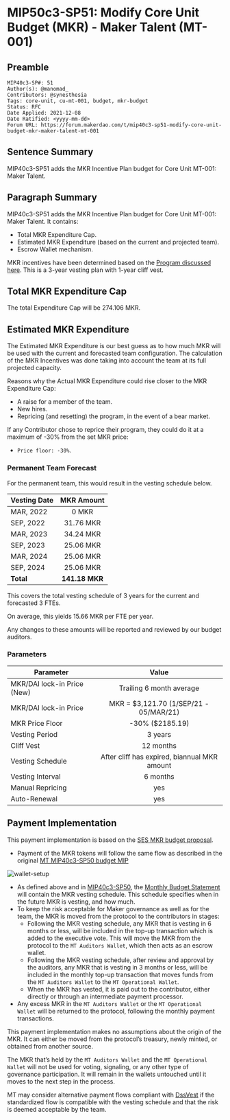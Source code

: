 # MIP50c3-SP51: Modify Core Unit Budget (MKR) - Maker Talent (MT-001)

## Preamble

```
MIP40c3-SP#: 51
Author(s): @manomad_
Contributors: @synesthesia
Tags: core-unit, cu-mt-001, budget, mkr-budget
Status: RFC
Date Applied: 2021-12-08
Date Ratified: <yyyy-mm-dd>
Forum URL: https://forum.makerdao.com/t/mip40c3-sp51-modify-core-unit-budget-mkr-maker-talent-mt-001
```

## Sentence Summary

MIP40c3-SP51 adds the MKR Incentive Plan budget for Core Unit MT-001: Maker Talent.

## Paragraph Summary

MIP40c3-SP51 adds the MKR Incentive Plan budget for Core Unit MT-001: Maker Talent. It contains:
- Total MKR Expenditure Cap.
- Estimated MKR Expenditure (based on the current and projected team).
- Escrow Wallet mechanism.

MKR incentives have been determined based on the [Program discussed here](https://forum.makerdao.com/t/pre-mip-discussion-an-alternative-mkr-compensation-plan/8000). This is a 3-year vesting plan with 1-year cliff vest.

## Total MKR Expenditure Cap

The total Expenditure Cap will be 274.106 MKR.

## Estimated MKR Expenditure

The Estimated MKR Expenditure is our best guess as to how much MKR will be used with the current and forecasted team configuration. The calculation of the MKR Incentives was done taking into account the team at its full projected capacity.

Reasons why the Actual MKR Expenditure could rise closer to the MKR Expenditure Cap:

- A raise for a member of the team.
- New hires.
- Repricing (and resetting) the program, in the event of a bear market.

If any Contributor chose to reprice their program, they could do it at a maximum of -30% from the set MKR price:

- `Price floor: -30%`.

### Permanent Team Forecast

For the permanent team, this would result in the vesting schedule below.

| Vesting Date  |  MKR Amount  |
|---------------|:------------:|
| MAR, 2022     |        0 MKR |
| SEP, 2022     |    31.76 MKR |
| MAR, 2023     |    34.24 MKR |
| SEP, 2023     |    25.06 MKR |
| MAR, 2024     |    25.06 MKR |
| SEP, 2024     |    25.06 MKR |
| **Total**     |**141.18 MKR**|

This covers the total vesting schedule of 3 years for the current and forecasted 3 FTEs.

On average, this yields 15.66 MKR per FTE per year.

Any changes to these amounts will be reported and reviewed by our budget auditors.

### Parameters

|Parameter|Value|
|---------------|:-----:|
|MKR/DAI lock-in Price (New)|Trailing 6 month average|
|MKR/DAI lock-in Price|MKR = $3,121.70 (1/SEP/21 - 05/MAR/21)|
|MKR Price Floor|-30% ($2185.19)|
|Vesting Period|3 years|
|Cliff Vest|12 months|
|Vesting Schedule|After cliff has expired, biannual MKR amount|
|Vesting Interval|6 months|
|Manual Repricing|yes|
|Auto-Renewal|yes|

## Payment Implementation

This payment implementation is based on the [SES MKR budget proposal](https://github.com/makerdao/mips/blob/master/MIP40/MIP40c3-Subproposals/MIP40c3-SP17.md).

- Payment of the MKR tokens will follow the same flow as described in the original [MT MIP40c3-SP50 budget MIP](https://github.com/makerdao/mips/blob/master/MIP40/MIP40c3-Subproposals/MIP40c3-SP50.md)

![wallet-setup](https://github.com/makerdao/mips/blob/master/MIP40/MIP40c3-Subproposals/supporting_materials/MIP40c3-SP51/wallet-setup.png)

- As defined above and in [MIP40c3-SP50](https://github.com/makerdao/mips/blob/master/MIP40/MIP40c3-Subproposals/MIP40c3-SP50.md), the [Monthly Budget Statement](TBD) will contain the MKR vesting schedule. This schedule specifies when in the future MKR is vesting, and how much.
- To keep the risk acceptable for Maker governance as well as for the team, the MKR is moved from the protocol to the contributors in stages:
  - Following the MKR vesting schedule, any MKR that is vesting in 6 months or less, will be included in the top-up transaction which is added to the executive vote. This will move the MKR from the protocol to the `MT Auditors Wallet`, which then acts as an escrow wallet.
  - Following the MKR vesting schedule, after review and approval by the auditors, any MKR that is vesting in 3 months or less, will be included in the monthly top-up transaction that moves funds from the `MT Auditors Wallet` to the `MT Operational Wallet`.
  - When the MKR has vested, it is paid out to the contributor, either directly or through an intermediate payment processor.
- Any excess MKR in the `MT Auditors Wallet` or the `MT Operational Wallet` will be returned to the protocol, following the monthly payment transactions.

This payment implementation makes no assumptions about the origin of the MKR. It can either be moved from the protocol’s treasury, newly minted, or obtained from another source.

The MKR that’s held by the `MT Auditors Wallet` and the `MT Operational Wallet` will not be used for voting, signaling, or any other type of governance participation. It will remain in the wallets untouched until it moves to the next step in the process.

MT may consider alternative payment flows compliant with [DssVest](https://forum.makerdao.com/t/mip-54-dssvest/8025) if the standardized flow is compatible with the vesting schedule and that the risk is deemed acceptable by the team.
